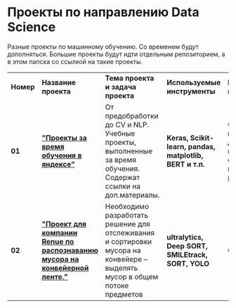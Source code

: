 # Проекты по направлению Data Science
Разные проекты по машинному обучению. Со временем будут дополняться. Большие проекты будут идти отдельным репозиторием, а в этом папска со ссылкой на такие проекты.
<br/>
<table>
    <tr>
        <td><b>Номер</b></td>
        <td><b>Название проекта</b></td>
        <td><b>Тема проекта и задача проекта</b></td>
        <td><b>Используемые инструменты</b></td>
        <td><b>Направление проекта</b></td>
    </tr>
    <tr>
        <td> <b>01</b></td>
        <td><a href="https://github.com/DinoWithPython/ds_practicum_projects/tree/main/Надежность%20заемщиков" target="_blank"><b>"Проекты за время обучения в яндексе"</b></a></td>
        <td>От предобработки до CV и NLP. Учебные проекты, выполненные за время обучения. Содержат ссылки на доп.материалы.</td>
        <td><b>Keras, Scikit-learn, pandas, matplotlib, BERT и т.п.</b></td>
        <td>CV, NLP, визуализация даных, математическая статистика, временные ряды и т.п.</td>
    </tr>
    <tr>
        <td> <b>02</b></td>
        <td><a href="https://github.com/DinoWithPython/renue_project" target="_blank"><b>"Проект для компании Renue по распознаванию мусора на конвейерной ленте."</b></a></td>
        <td>Необходимо разработать решение для отслеживания и сортировки мусора на конвейере – выделять мусор в общем потоке предметов</td>
        <td><b>ultralytics, Deep SORT, SMILEtrack, SORT, YOLO</b></td>
        <td>CV</td>
    </tr>

</table>